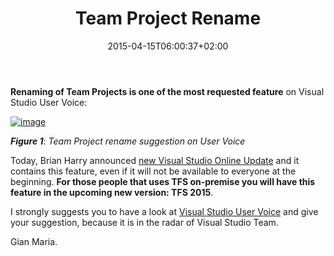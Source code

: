 ﻿---
title: "Team Project Rename"
description: ""
date: 2015-04-15T06:00:37+02:00
draft: false
tags: [VSO]
categories: [Visual Studio,Visual Studio ALM]
---
 **Renaming of Team Projects is one of the most requested feature** on Visual Studio User Voice:

[![image](https://www.codewrecks.com/blog/wp-content/uploads/2015/04/image_thumb.png "image")](https://www.codewrecks.com/blog/wp-content/uploads/2015/04/image.png)

 ***Figure 1***: *Team Project rename suggestion on User Voice*

Today, Brian Harry announced [new Visual Studio Online Update](http://blogs.msdn.com/b/bharry/archive/2015/04/13/vs-online-update-april-10th.aspx) and it contains this feature, even if it will not be available to everyone at the beginning.  **For those people that uses TFS on-premise you will have this feature in the upcoming new version: TFS 2015**.

I strongly suggests you to have a look at [Visual Studio User Voice](https://visualstudio.uservoice.com/forums/121579-visual-studio) and give your suggestion, because it is in the radar of Visual Studio Team.

Gian Maria.

